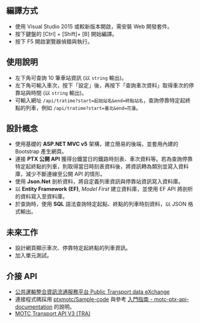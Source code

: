 ## 編譯方式

- 使用 Visual Studio 2015 或較新版本開啟，需安裝 Web 開發套件。
- 按下鍵盤的 [Ctrl] + [Shift]+ [B] 開始編譯。
- 按下 F5 開啟瀏覽器偵錯與執行。

## 使用說明

- 左下角可查詢 10 筆車站資訊 (以 `string` 輸出)。
- 左下角可輸入車次，按下「設定」後，再按下「查詢車次資料」取得車次的停靠站與時間 (以 `string` 輸出)。
- 可輸入網址 `/api/tratime?start=起始站名&end=終點站名`，查詢停靠特定起終點的列車，例如 `/api/tratime?start=臺北&end=花蓮`。

## 設計概念

- 使用基礎的 **ASP.NET MVC v5** 架構，建立簡易的後端，並套用內建的 Bootstrap 產生網頁。
- 連接 **PTX 公開 API** 獲得台鐵當日的鐵路時刻表、車次資料等。若為查詢停靠特定起終點的列車，則取得當日時刻表資料後，將資訊轉為類別並寫入資料庫，減少不斷連線至公開 API 的情形。
- 使用 **Json.Net** 剖析資料，將自定義列車資訊與停靠站資訊寫入資料庫。
- 以 **Entity Framework (EF)**, *Model First* 建立資料庫，並使用 EF API 將剖析的資料寫入至資料庫。
- 於查詢時，使用 **SQL** 語法查詢特定起點、終點的列車時刻資料，以 JSON 格式輸出。

## 未來工作

- 設計網頁顯示車次、停靠特定起終點的列車資訊。
- 加入單元測試。

## 介接 API

- [公共運輸整合資訊流通服務平台 Public Transport data eXchange](https://ptx.transportdata.tw/PTX/)
- 連接程式碼採用 [ptxmotc/Sample-code](https://github.com/ptxmotc/Sample-code) 與參考 [入門指南 - motc-ptx-api-documentation](https://motc-ptx-api-documentation.gitbook.io/motc-ptx-api-documentation/) 的說明。
- [MOTC Transport API V3 (TRA)](https://ptx.transportdata.tw/MOTC?t=Rail&v=3#/)